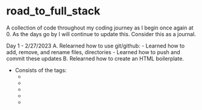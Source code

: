 # road_to_full_stack

A collection of code throughout my coding journey as I begin once again at 0.
As the days go by I will continue to update this. Consider this as a journal.

Day 1 - 2/27/2023
A. Relearned how to use git/github: - Learned how to add, remove, and rename files, directories - Learned how to push and commit these updates
B. Relearned how to create an HTML boilerplate.

- Consists of the tags:
  - <!DOCTYPE>
  - <html> <!-- establishes the root element of the document, any element after is a descendant -->
  - <head> <!-- contains meta-data -->
  - <meta charset="utf-8"> <!-- ensures characters are displayed properly -->
  - <title> <!-- provides the name of the document, displayed on the tab of a browser -->
  - <body> <!-- visible information that is portrayed to the user -->
